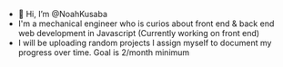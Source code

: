 - 👋 Hi, I’m @NoahKusaba
- I'm a mechanical engineer who is curios about front end & back end web development in Javascript (Currently working on front end) 
- I will be uploading random projects I assign myself to document my progress over time. Goal is 2/month minimum
